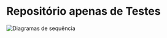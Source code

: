 # Repositório apenas de Testes










![Diagramas de sequência](https://github.com/rffantunes/20160513_autenticacao/blob/master/Diagramas%20de%20sequencia%20-%20Cópia.JPG)

